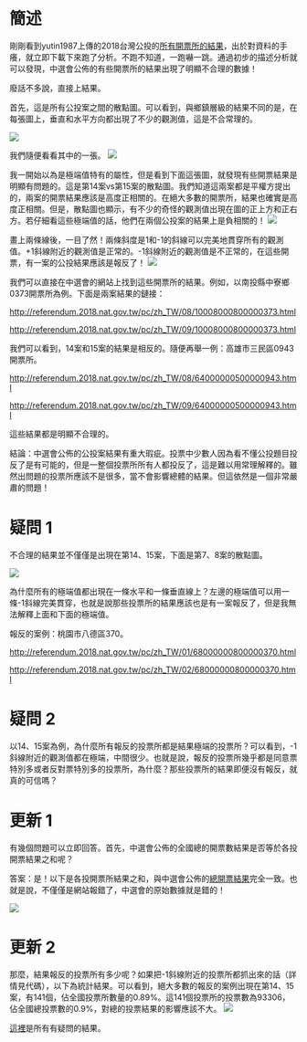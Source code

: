 # 簡述


剛剛看到yutin1987上傳的2018台灣公投的[所有開票所的結果](https://github.com/g0v/referendum_report/tree/master/results2)，出於對資料的手癢，就立即下載下來跑了分析。不跑不知道，一跑嚇一跳。通過初步的描述分析就可以發現，中選會公佈的有些開票所的結果出現了明顯不合理的數據！

廢話不多說，直接上結果。

首先，這是所有公投案之間的散點圖。可以看到，與鄉鎮層級的結果不同的是，在每張圖上，垂直和水平方向都出現了不少的觀測值，這是不合常理的。

<img src="scatter.png">

我們隨便看看其中的一張。
<img src="scatter_1.png">

我一開始以為是極端值特有的屬性，但是看到下面這張圖，就發現有些開票結果是明顯有問題的。這是第14案vs第15案的散點圖。我們知道這兩案都是平權方提出的，兩案的開票結果應該是高度正相關的。在絕大多數的開票所，結果也確實是高度正相關。但是，散點圖也顯示，有不少的奇怪的觀測值出現在圖的正上方和正右方。若仔細看這些極端值的話，他們在兩個公投案的結果上是負相關的！
<img src="scatter_2.png">

畫上兩條線後，一目了然！兩條斜度是1和-1的斜線可以完美地貫穿所有的觀測值。+1斜線附近的觀測值是正常的。-1斜線附近的觀測值是不正常的，在這些開票，有一案的公投結果應該是報反了！
<img src="scatter_3.png">

我們可以直接在中選會的網站上找到這些開票所的結果。例如，以南投縣中寮鄉0373開票所為例。下面是兩案結果的鏈接：

http://referendum.2018.nat.gov.tw/pc/zh_TW/08/10008000800000373.html

http://referendum.2018.nat.gov.tw/pc/zh_TW/09/10008000800000373.html

我們可以看到，14案和15案的結果是相反的。隨便再舉一例：高雄市三民區0943開票所。

http://referendum.2018.nat.gov.tw/pc/zh_TW/08/64000000500000943.html

http://referendum.2018.nat.gov.tw/pc/zh_TW/09/64000000500000943.html

這些結果都是明顯不合理的。

結論：中選會公佈的公投案結果有重大瑕疵。投票中少數人因為看不懂公投題目投反了是有可能的，但是一整個投票所所有人都投反了，這是難以用常理解釋的。雖然出問題的投票所應該不是很多，當不會影響總體的結果。但這依然是一個非常嚴肅的問題！

# 疑問 1

不合理的結果並不僅僅是出現在第14、15案，下面是第7、8案的散點圖。

<img src="scatter_78.png">

為什麼所有的極端值都出現在一條水平和一條垂直線上？左邊的極端值可以用一條-1斜線完美貫穿，也就是說那些投票所的結果應該也是有一案報反了，但是我無法解釋上面和下面的極端值。

報反的案例：桃園市八德區370。

http://referendum.2018.nat.gov.tw/pc/zh_TW/01/68000000800000370.html

http://referendum.2018.nat.gov.tw/pc/zh_TW/02/68000000800000370.html

# 疑問 2

以14、15案為例，為什麼所有報反的投票所都是結果極端的投票所？可以看到，-1斜線附近的觀測值都在極端，中間很少。也就是說，報反的投票所幾乎都是同意票特別多或者反對票特別多的投票所，為什麼？那些投票所的結果即便沒有報反，就真的可信嗎？

# 更新 1

有幾個問題可以立即回答。首先，中選會公佈的全國總的開票數結果是否等於各投開票結果之和呢？

答案：是！以下是各投開票所結果之和，與中選會公佈的[總開票結果](http://referendum.2018.nat.gov.tw/pc/zh_TW/00/00000000000000000.html)完全一致。也就是說，不僅僅是網站報錯了，中選會的原始數據就是錯的！

<img src="sum.png">

# 更新 2

那麼，結果報反的投票所有多少呢？如果把-1斜線附近的投票所都抓出來的話（詳情見代碼），以下為統計結果。可以看到，絕大多數的報反的案例出現在第14、15案，有141個，佔全國投票所數量的0.89%。這141個投票所的投票數為93306，佔全國總投票數的0.9%，對總的投票結果的影響應該不大。
<img src="dubious.png">

[這裡](dubious_cases.csv)是所有有疑問的結果。

